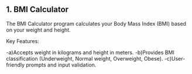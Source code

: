 ## 1. BMI Calculator

The BMI Calculator program calculates your Body Mass Index (BMI) based on your weight and height.

Key Features:

-a)Accepts weight in kilograms and height in meters.
-b)Provides BMI classification (Underweight, Normal weight, Overweight, Obese).
-c)User-friendly prompts and input validation.
